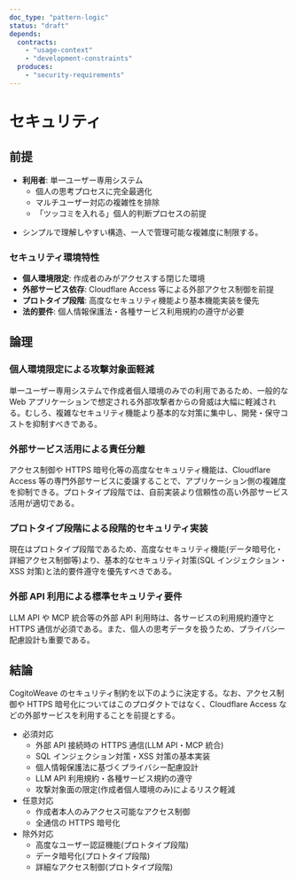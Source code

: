 ```yaml
---
doc_type: "pattern-logic"
status: "draft"
depends:
  contracts:
    - "usage-context"
    - "development-constraints"
  produces:
    - "security-requirements"
---
```


# セキュリティ

## 前提

<!-- PREMISE_BEGIN: usage-context -->

- **利用者**: 単一ユーザー専用システム
  - 個人の思考プロセスに完全最適化
  - マルチユーザー対応の複雑性を排除
  - 「ツッコミを入れる」個人的判断プロセスの前提

<!-- PREMISE_END: usage-context -->

<!-- PREMISE_BEGIN: development-constraints -->

- シンプルで理解しやすい構造、一人で管理可能な複雑度に制限する。

<!-- PREMISE_END: development-constraints -->

### セキュリティ環境特性

- **個人環境限定**: 作成者のみがアクセスする閉じた環境
- **外部サービス依存**: Cloudflare Access 等による外部アクセス制御を前提
- **プロトタイプ段階**: 高度なセキュリティ機能より基本機能実装を優先
- **法的要件**: 個人情報保護法・各種サービス利用規約の遵守が必要

## 論理

### 個人環境限定による攻撃対象面軽減

単一ユーザー専用システムで作成者個人環境のみでの利用であるため、一般的な Web アプリケーションで想定される外部攻撃者からの脅威は大幅に軽減される。むしろ、複雑なセキュリティ機能より基本的な対策に集中し、開発・保守コストを抑制すべきである。

### 外部サービス活用による責任分離

アクセス制御や HTTPS 暗号化等の高度なセキュリティ機能は、Cloudflare Access 等の専門外部サービスに委譲することで、アプリケーション側の複雑度を抑制できる。プロトタイプ段階では、自前実装より信頼性の高い外部サービス活用が適切である。

### プロトタイプ段階による段階的セキュリティ実装

現在はプロトタイプ段階であるため、高度なセキュリティ機能(データ暗号化・詳細アクセス制御等)より、基本的なセキュリティ対策(SQL インジェクション・XSS 対策)と法的要件遵守を優先すべきである。

### 外部 API 利用による標準セキュリティ要件

LLM API や MCP 統合等の外部 API 利用時は、各サービスの利用規約遵守と HTTPS 通信が必須である。また、個人の思考データを扱うため、プライバシー配慮設計も重要である。

## 結論

CogitoWeave のセキュリティ制約を以下のように決定する。なお、アクセス制御や HTTPS 暗号化についてはこのプロダクトではなく、Cloudflare Access などの外部サービスを利用することを前提とする。

<!-- GLOBAL_CONCLUSION_BEGIN: security-requirements -->

- 必須対応
  - 外部 API 接続時の HTTPS 通信(LLM API・MCP 統合)
  - SQL インジェクション対策・XSS 対策の基本実装
  - 個人情報保護法に基づくプライバシー配慮設計
  - LLM API 利用規約・各種サービス規約の遵守
  - 攻撃対象面の限定(作成者個人環境のみ)によるリスク軽減
- 任意対応
  - 作成者本人のみアクセス可能なアクセス制御
  - 全通信の HTTPS 暗号化
- 除外対応
  - 高度なユーザー認証機能(プロトタイプ段階)
  - データ暗号化(プロトタイプ段階)
  - 詳細なアクセス制御(プロトタイプ段階)

<!-- GLOBAL_CONCLUSION_END: security-requirements -->

